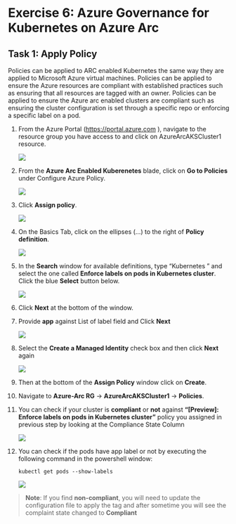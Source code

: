 # Exercise 6: Azure Governance for Kubernetes on Azure Arc

## Task 1: Apply Policy
Policies can be applied to ARC enabled Kubernetes the same way they are applied to Microsoft Azure virtual machines. Policies can be applied to ensure the Azure resources are compliant with established practices such as ensuring that all resources are tagged with an owner. Policies can be applied to ensure the Azure arc enabled clusters are compliant such as ensuring the cluster configuration is set through a specific repo or enforcing a specific label on a pod.

1. From the Azure Portal (https://portal.azure.com ), navigate to the resource group you have access to and click on AzureArcAKSCluster1 resource. 

     ![](./images/arc-0013.png)

2. From the **Azure Arc Enabled Kuberenetes** blade, click on **Go to Policies** under Configure Azure Policy.

     ![](./images/arc-0014.png)

3. Click **Assign policy**.

     ![](./images/arc-0015.png)

4. On the Basics Tab, click on the ellipses (…) to the right of **Policy definition**.

     ![](./images/arc-0016.png)

5. In the **Search** window for available definitions, type “Kubernetes ” and select the one called **Enforce labels on pods in Kubernetes cluster**.  Click the blue **Select** button below.

     ![](./images/arc-0017.png)

6. Click **Next** at the bottom of the window.

7. Provide  **app** against List of label field and Click **Next**

     ![](./images/arc-0029.png)
   
8. Select the **Create a Managed Identity** check box and then click **Next** again

     ![](./images/arc-0018.png)

9. Then at the bottom of the **Assign Policy** window click on **Create**.

10. Navigate to **Azure-Arc RG** -> **AzureArcAKSCluster1** -> **Policies**.

11. You can check if your cluster is **compliant** or **not** against **“[Preview]: Enforce labels on pods in Kubernetes cluster”** policy you assigned in previous step by looking at the Compliance State Column

     ![](./images/arc-0030.png)

12. You can check if the pods have app label or not by executing the following command in the powershell window:

    ```
    kubectl get pods --show-labels
    ```

     ![](./images/arc-0031.png)

   > **Note**: If you find **non-compliant**, you will need to update the configuration file to apply the tag and after sometime you will see the complaint state changed to **Compliant**

    
